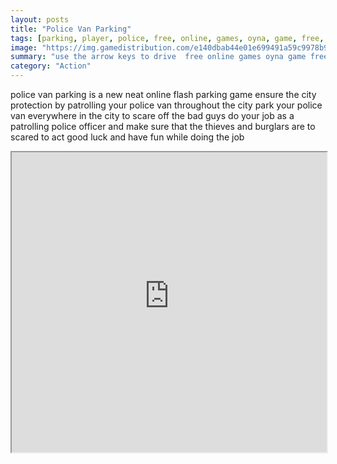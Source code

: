 ```yaml
---
layout: posts
title: "Police Van Parking"
tags: [parking, player, police, free, online, games, oyna, game, free, games, play, play, games]
image: "https://img.gamedistribution.com/e140dbab44e01e699491a59c9978b924.jpg"
summary: "use the arrow keys to drive  free online games oyna game free games play play games"
category: "Action"
---
```


police van parking is a new neat online flash parking game ensure the city protection by patrolling your police van throughout the city park your police van everywhere in the city to scare off the bad guys do your job as a patrolling police officer and make sure that the thieves and burglars are to scared to act good luck and have fun while doing the job

<iframe width="100%" height="480px;" src="https://flash.gamedistribution.com?game=e140dbab44e01e699491a59c9978b924"></iframe>